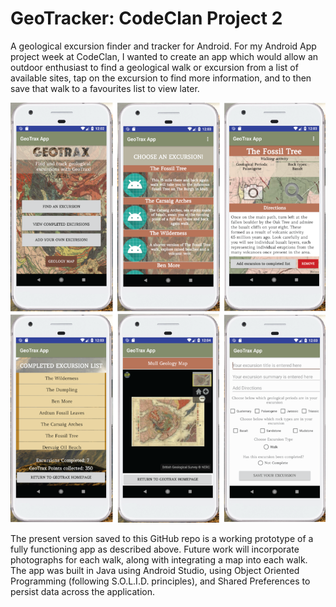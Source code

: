 # GeoTracker: CodeClan Project 2
A geological excursion finder and tracker for Android. 
For my Android App project week at CodeClan, I wanted to create an app which would allow an outdoor enthusiast to find a geological walk or excursion from a list of available sites, tap on the excursion to find more information, and to then save that walk to a favourites list to view later. 

![Screenshot of App](GeoExcursion.png)

The present version saved to this GitHub repo is a working prototype of a fully functioning app as described above. Future work will incorporate photographs for each walk, along with integrating a map into each walk. The app was built in Java using Android Studio, using Object Oriented Programming (following S.O.L.I.D. principles), and Shared Preferences to persist data across the application.
